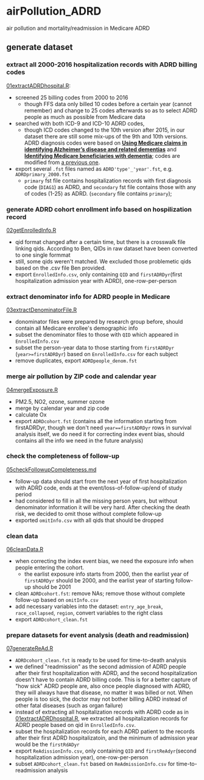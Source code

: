 # airPollution_ADRD
air pollution and mortality/readmission in Medicare ADRD

## generate dataset
### extract all 2000-2016 hospitalization records with ADRD billing codes
[01extractADRDhospital.R](https://github.com/ShuxinD/airPollution_ADRD/blob/main/codes/00generate_data/01extractADRDhospital.R): 
- screened 25 billing codes from 2000 to 2016
	- though FFS data only billed 10 codes before a certain year (cannot remember) and change to 25 codes afterwards so as to select ADRD people as much as possible from Medicare data
- searched with both ICD-9 and ICD-10 ADRD codes,
	- though ICD codes changed to the 10th version after 2015, in our dataset there are still some mix-ups of the 9th and 10th versions. ADRD diagnosis codes were based on [**Using Medicare claims in identifying Alzheimer’s disease and related dementias**](https://alz-journals.onlinelibrary.wiley.com/doi/10.1002/alz.12199) and [**Identifying Medicare beneficiaries with dementia**](https://agsjournals.onlinelibrary.wiley.com/doi/10.1111/jgs.17183); codes are modified from [a previous one](https://github.com/NSAPH/data_requests/blob/master/request_projects/jan2021_whanhee_fisrt_hosps/code/2_id_hospitalizations.R).
- export several `.fst` files named as `ADRD'type'_'year'.fst`, e.g. `ADRDprimary_2000.fst`
	- `primary` fst file contains hospitalization records with first diagnosis code (`DIAG1`) as ADRD, and `secondary` fst file contains those with any of codes (1-25) as ADRD. (`secondary` file contains `primary`); 

### generate ADRD cohort enrollment info based on hospilization record
[02getEnrolledInfo.R](https://github.com/ShuxinD/airPollution_ADRD/blob/main/codes/00generate_data/02getEnrolledInfo.R) 
- qid format changed after a certain time, but there is a crosswalk file linking qids. According to Ben, QIDs in raw dataset have been converted to one single formmat
- still, some qids weren't matched. We excluded those problemetic qids based on the .csv file Ben provided.
- export `EnrolledInfo.csv`, only containing `QID` and `firstADRDyr`(first hospitalization admission year with ADRD), one-row-per-person

### extract denominator info for ADRD people in Medicare
[03extractDenominatorFile.R](https://github.com/ShuxinD/airPollution_ADRD/blob/main/codes/00generate_data/03extractDenominatorFile.R) 
- donominator files were prepared by research group before, should contain all Medicare enrollee's demographic info
- subset the denominator files to those with `QID` which appeared in `EnrolledInfo.csv`
- subset the person-year data to those starting from `firstADRDyr ` (`year>=firstADRDyr`) based on `EnrolledInfo.csv` for each subject
- remove duplicates, export `ADRDpeople_denom.fst`

### merge air pollution by ZIP code and calendar year
[04mergeExposure.R](https://github.com/ShuxinD/airPollution_ADRD/blob/main/codes/00generate_data/04mergeExposure.R) 
- PM2.5, NO2, ozone, summer ozone
- merge by calendar year and zip code
- calculate Ox
- export `ADRDcohort.fst` (contains all the information starting from firstADRDyr, though we don't need `year==firstADRDyr` rows in survival analysis itself, we do need it for correcting index event bias, should contains all the info we need in the future analysis)

### check the completeness of follow-up
[05checkFollowupCompleteness.md](https://github.com/ShuxinD/airPollution_ADRD/blob/main/codes/00generate_data/05checkFollowupCompleteness.md)
- follow-up data should start from the next year of first hospitalization with ADRD code, ends at the event/loss-of-follow-up/end of study period
- had considered to fill in all the missing person years, but without denominator information it will be very hard. After checking the death risk, we decided to omit those without complete follow-up
- exported `omitInfo.csv` with all qids that should be dropped

### clean data
[06cleanData.R](https://github.com/ShuxinD/airPollution_ADRD/blob/main/code/00generate_data/06cleanData.R)
- when correcting the index event bias, we need the exposure info when people entering the cohort.
	- the earlist exposure info starts from 2000, then the earlist year of `firstADRDyr` should be 2000, and the earlist year of starting follow-up should be 2001
- clean `ADRDcohort.fst`: remove NAs; remove those without complete follow-up based on `omitInfo.csv`
- add necessary variables into the dataset: `entry_age_break`, `race_collapsed`, `region`, convert variables to the right class
- export `ADRDcohort_clean.fst`

### prepare datasets for event analysis (death and readmission)
[07generateReAd.R](https://github.com/ShuxinD/airPollution_ADRD/blob/main/codes/00generate_data/07generateReAd.R)
- `ADRDcohort_clean.fst` is ready to be used for time-to-death analysis
- we defined "readmission" as the second admission of ADRD people after their first hospitalization with ADRD, and the second hospitalization doesn't have to contain ADRD billing code. This is for a better capture of "how sick" ADRD people are, also once people diagnosed with ADRD, they will always have that disease, no matter it was billed or not. When people is too sick, the doctor may not bother billing ADRD instead of other fatal diseases (such as organ failure)
- instead of extracting all hospitalization records with ADRD code as in [01extractADRDhospital.R](https://github.com/ShuxinD/airPollution_ADRD/blob/main/codes/00generate_data/01extractADRDhospital.R), we extracted all hospitalization records for ADRD people based on qid in `EnrolledInfo.csv`.
- subset the hospitalization records for each ADRD patient to the records after their first ADRD hospitalizatoin, and the minimum of admission year would be the `firstRdADyr`
- export `ReAdissionInfo.csv`, only containing `QID` and `firstReAdyr`(second hospitalization admission year), one-row-per-person
- subset `ADRDcohort_clean.fst` based on `ReAdmissionInfo.csv` for time-to-readmission analysis
